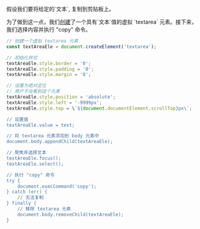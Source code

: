 假设我们要将给定的\`文本\`, 复制到剪贴板上。

为了做到这一点，我们[创建](/create-an-element)了一个具有\`文本\`值的虚拟 \`textarea\` 元素。接下来，我们选择内容并执行 "copy" 命令。

~~~ javascript
// 创建一个虚拟 textarea 元素
const textAreaEle = document.createElement('textarea');

// 初始化样式
textAreaEle.style.border = '0';
textAreaEle.style.padding = '0';
textAreaEle.style.margin = '0';

// 设置为绝对定位
// 用户不会看到这个元素
textAreaEle.style.position = 'absolute';
textAreaEle.style.left = '-9999px';
textAreaEle.style.top = \`${document.documentElement.scrollTop}px\`;

// 设置值
textAreaEle.value = text;

// 将 textarea 元素添加到 body 元素中
document.body.appendChild(textAreaEle);

// 聚焦并选择文本
textAreaEle.focus();
textAreaEle.select();

// 执行 "copy" 命令
try {
    document.execCommand('copy');
} catch (err) {
    // 无法复制
} finally {
    // 移除 textarea 元素
    document.body.removeChild(textAreaEle);
}
~~~